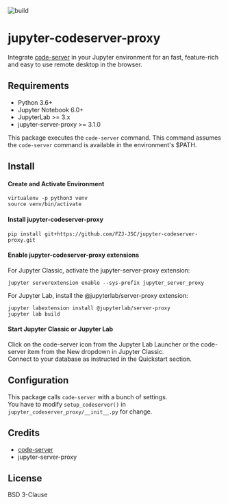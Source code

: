 ![build](https://github.com/FZJ-JSC/jupyter-codeserver-proxy/workflows/build/badge.svg)

# jupyter-codeserver-proxy
Integrate [code-server](https://github.com/coder/code-server) in your Jupyter environment for an fast, feature-rich and easy to use remote desktop in the browser.

## Requirements
- Python 3.6+
- Jupyter Notebook 6.0+
- JupyterLab >= 3.x
- jupyter-server-proxy >= 3.1.0

This package executes the `code-server` command. This command assumes the `code-server` command is available in the environment's $PATH.

## Install 

#### Create and Activate Environment
```
virtualenv -p python3 venv
source venv/bin/activate
```

#### Install jupyter-codeserver-proxy
```
pip install git+https://github.com/FZJ-JSC/jupyter-codeserver-proxy.git
```

#### Enable jupyter-codeserver-proxy extensions
For Jupyter Classic, activate the jupyter-server-proxy extension:
```
jupyter serverextension enable --sys-prefix jupyter_server_proxy
```

For Jupyter Lab, install the @jupyterlab/server-proxy extension:
```
jupyter labextension install @jupyterlab/server-proxy
jupyter lab build
```

#### Start Jupyter Classic or Jupyter Lab
Click on the code-server icon from the Jupyter Lab Launcher or the code-server item from the New dropdown in Jupyter Classic.  
Connect to your database as instructed in the Quickstart section.

## Configuration
This package calls `code-server` with a bunch of settings.  
You have to modify `setup_codeserver()` in `jupyter_codeserver_proxy/__init__.py` for change.

## Credits
- [code-server](https://github.com/coder/code-server) 
- jupyter-server-proxy

## License
BSD 3-Clause
